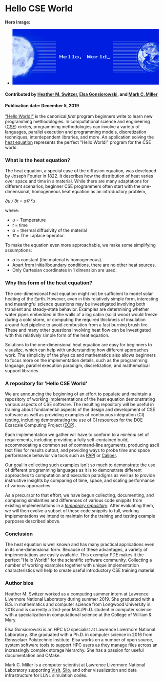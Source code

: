 # Hello CSE World

**Hero Image:**

 - <img src='../../images/Blog_110619.png'/>

#### Contributed by [Heather M. Switzer](https://github.com/heatherms27 "Heather Switzer GitHub Profile"), [Elsa Gonsiorowski](https://github.com/gonsie "Elsa Gonsiorowski GitHub Profile"), and [Mark C. Miller](https://github.com/markcmiller86 "Mark C. Miller GitHub Profile")

#### Publication date: December 5, 2019

["Hello World!"](https://www.thesoftwareguild.com/blog/the-history-of-hello-world/)
is the canonical *first* program beginners write to learn new programming methodologies.
In computational science and engineering ([CSE](https://bssw.io/pages/intro-to-cse))
circles, programming methodologies can involve a variety of languages, parallel execution
and programming models, discretization techniques, interdependent libraries, and more.
An application solving the [heat equation](https://en.wikipedia.org/wiki/Heat_equation)
represents the perfect "Hello World!" program for the CSE world.

### What is the heat equation?
The heat equation, a special case of the diffusion equation, was developed by Joseph
Fourier in 1822. It describes how the distribution of heat varies over space and time
in a material. While there are many adaptations for different scenarios, beginner CSE
programmers often start with the one-dimensional, homogeneous heat equation as an
introductory problem,

_&part;u / &part;t = &alpha;&nabla; &sup2;u_

where:
* _u_ = Temperature
* _t_ = time
* _&alpha;_  = thermal diffusivity of the material
* _&nabla;_ = The Laplace operator.

To make the equation even more approachable, we make some simplifying assumptions:
* _&alpha;_ is constant (the material is homogeneous).
* Apart from initial/boundary conditions, there are no other heat sources.
* Only Cartesian coordinates in 1 dimension are used.

### Why this form of the heat equation?
The one-dimensional heat equation might not be sufficient to
model solar heating of the Earth. However, even in this relatively simple form,
interesting and meaningful science questions may be investigated involving
both transient and steady-state behavior. Examples are determining whether water
pipes embedded in the walls of a log cabin (solid wood) would freeze during a cold
storm, or computing the required thickness of insulation around fuel pipeline to avoid
combustion from a fast burning brush fire. These and many other questions
involving heat flow can be investigated with this relatively simple form of
the heat equation.

Solutions to the one-dimensional heat equation are easy for
beginners to visualize, which can help with understanding how different
approaches work. The simplicity of the physics and mathematics also
allows beginners to focus more on the implementation details, such as the
programming language, parallel execution paradigm, discretization, and
mathematical support libraries.

### A repository for 'Hello CSE World' 
We are announcing the beginning of an effort to populate and maintain a
repository of working implementations of the heat equation demonstrating various
aspects of CSE software. The resulting repository will be useful in training
about fundamental aspects of the design and development of CSE software as
well as providing examples of continuous integration (CI) testing, including
demonstrating the use of CI resources for the DOE Exascale Computing Project ([ECP](https://www.exascaleproject.org)).

Each implementation we gather will have to conform
to a *minimal* set of requirements, including providing a fully self-contained
build, accommodating a common set of command-line arguments, producing ascii
text files for results output, and providing ways to probe time and space performance
behavior via tools such as [PAPI](https://icl.utk.edu/papi/) or
[Caliper](https://software.llnl.gov/Caliper/).

Our goal in collecting such examples isn't so much to demonstrate the use of
different programming languages as it is to demonstrate different approaches
to computation and execution paradigms as well as to provide instructive insights
by comparing of time, space, and scaling performance of various approaches.

As a precursor to that effort, we have begun collecting, documenting, and comparing
similarities and differences of
various code snippits from existing implementations in a
[*temporary repository*](https://github.com/betterscientificsoftware/hello-heat-equation).
After evaluating them, we will then evolve a subset of these code snippits to full, working
implementations we intend to maintain for the training and testing example purposes
described above.

### Conclusion
The heat equation is well known and has many practical applications even in
its one-dimensional form. Because of these advantages, a variety of implementations are
easily available. This exemplar PDE makes it the perfect "Hello World!" for
the scientific software community. Collecting a number of working examples
together with unique implementation characteristics will help to create 
useful introductory CSE training material.

### Author bios

Heather M. Switzer worked as a computing summer intern at Lawrence Livermore National Laboratory during summer 2019. She graduated with a B.S. in mathematics and computer science from Longwood University in 2018 and is currently a 2nd-year M.S./Ph.D. student in computer science with a specialization in computational science at the College of William & Mary.

Elsa Gonsiorowski is an HPC I/O specialist at Lawrence Livermore National Laboratory. She graduated with a Ph.D. in computer science in 2016 from Rensselaer Polytechnic Institute. Elsa works on a number of open source, system software tools to support HPC users as they manage files across an increasingly complex storage hierarchy. She has a passion for useful documentation and CMake.

Mark C. Miller is a computer scientist at Lawrence Livermore National Laboratory supporting
[VisIt](https:/visit.llnl.gov), [Silo](https://silo.llnl.gov), and other visualization and
data infrastructure for LLNL simulation codes.

<!---
Publish: yes
Track: experience
RSS update: 2019-12-05
Topics: Software Engineering, Development Tools
Pinned: no
--->

